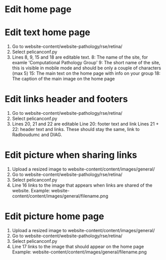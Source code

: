 # Edit home page

# Edit text home page
1. Go to website-content/website-pathology/rse/retina/
2. Select pelicanconf.py
3. Lines 8, 9, 15 and 18 are editable text. 
8: The name of the site, for examle 'Computational Pathology Group' 
9: The short name of the site, this is visible in mobile mode and should be only a couple of characters (max 5)
15: The main text on the home page with info on your group
18: The caption of the main image on the home page

# Edit links header and footers
1. Go to website-content/website-pathology/rse/retina/
2. Select pelicanconf.py
3. Lines 20, 21 and 22 are editable
Line 20: footer text and link
Lines 21 + 22: header text and links. These should stay the same, link to Radboudumc and DIAG.

# Edit picture when sharing links
1. Upload a resized image to website-content/content/images/general/
2. Go to website-content/website-pathology/rse/retina/
3. Select pelicanconf.py
4. Line 16 links to the image that appears when links are shared of the website. 
Example: website-content/content/images/general/filename.png

# Edit picture home page
1. Upload a resized image to website-content/content/images/general/
2. Go to website-content/website-pathology/rse/retina/
3. Select pelicanconf.py
4. Line 17 links to the image that should appear on the home page
Example: website-content/content/images/general/filename.png



